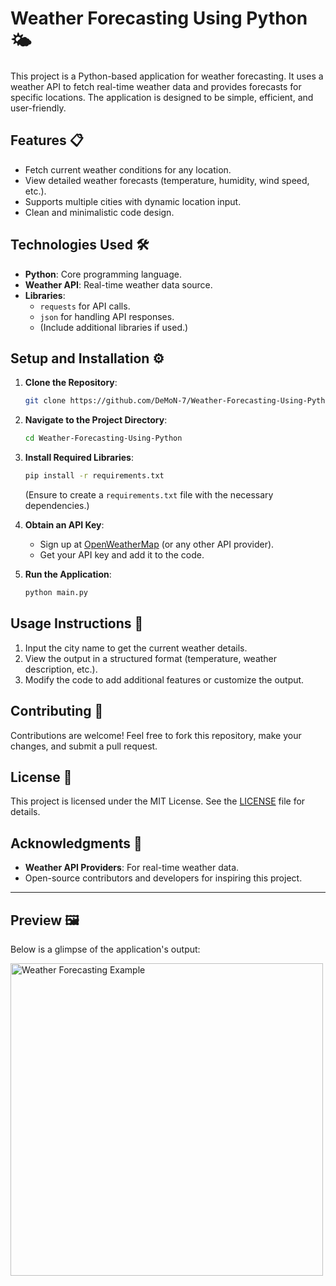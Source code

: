 
# Weather Forecasting Using Python 🌤️

This project is a Python-based application for weather forecasting. It uses a weather API to fetch real-time weather data and provides forecasts for specific locations. The application is designed to be simple, efficient, and user-friendly.

## Features 📋
- Fetch current weather conditions for any location.
- View detailed weather forecasts (temperature, humidity, wind speed, etc.).
- Supports multiple cities with dynamic location input.
- Clean and minimalistic code design.

## Technologies Used 🛠️
- **Python**: Core programming language.
- **Weather API**: Real-time weather data source.
- **Libraries**: 
  - `requests` for API calls.
  - `json` for handling API responses.
  - (Include additional libraries if used.)

## Setup and Installation ⚙️
1. **Clone the Repository**:
   ```bash
   git clone https://github.com/DeMoN-7/Weather-Forecasting-Using-Python.git
   ```
2. **Navigate to the Project Directory**:
   ```bash
   cd Weather-Forecasting-Using-Python
   ```
3. **Install Required Libraries**:
   ```bash
   pip install -r requirements.txt
   ```
   (Ensure to create a `requirements.txt` file with the necessary dependencies.)

4. **Obtain an API Key**:
   - Sign up at [OpenWeatherMap](https://openweathermap.org/) (or any other API provider).
   - Get your API key and add it to the code.

5. **Run the Application**:
   ```bash
   python main.py
   ```

## Usage Instructions 📖
1. Input the city name to get the current weather details.
2. View the output in a structured format (temperature, weather description, etc.).
3. Modify the code to add additional features or customize the output.

## Contributing 🤝
Contributions are welcome! Feel free to fork this repository, make your changes, and submit a pull request. 

## License 📄
This project is licensed under the MIT License. See the [LICENSE](LICENSE) file for details.

## Acknowledgments 🙌
- **Weather API Providers**: For real-time weather data.
- Open-source contributors and developers for inspiring this project.

---
## Preview 🖼️
Below is a glimpse of the application's output:

<img src="https://github.com/user-attachments/assets/f18fe464-4d8c-4dff-a16e-20dde608df3f" alt="Weather Forecasting Example" width="500" />

